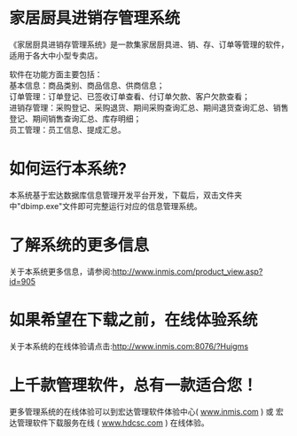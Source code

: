 # 家居厨具进销存管理系统

  《家居厨具进销存管理系统》是一款集家居厨具进、销、存、订单等管理的软件，适用于各大中小型专卖店。   
  
软件在功能方面主要包括：   
基本信息：商品类别、商品信息、供商信息；    
订单管理：订单登记、已签收订单查看、付订单欠款、客户欠款查看；     
进销存管理：采购登记、采购退货、期间采购查询汇总、期间退货查询汇总、销售登记、期间销售查询汇总、库存明细；   
员工管理：员工信息、提成汇总。    
  
# 如何运行本系统?

本系统基于宏达数据库信息管理开发平台开发，下载后，双击文件夹中"dbimp.exe"文件即可完整运行对应的信息管理系统。

# 了解系统的更多信息

关于本系统更多信息，请参阅:http://www.inmis.com/product_view.asp?id=905

# 如果希望在下载之前，在线体验系统

关于本系统的在线体验请点击:http://www.inmis.com:8076/?Huigms

# 上千款管理软件，总有一款适合您！

更多管理系统的在线体验可以到宏达管理软件体验中心( www.inmis.com ) 或 宏达管理软件下载服务在线 ( www.hdcsc.com ) 在线体验。

